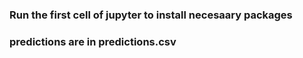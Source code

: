 ### Run the first cell of jupyter to install necesaary packages
### predictions are in predictions.csv